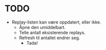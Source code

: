 TODO
====
* Replay-listen kan være oppdatert, eller ikke.
    * Åpne den umiddelbart.
    * Telle antall eksisterende replays.
    * Refresh til antallet endrer seg.
        - Tada!
